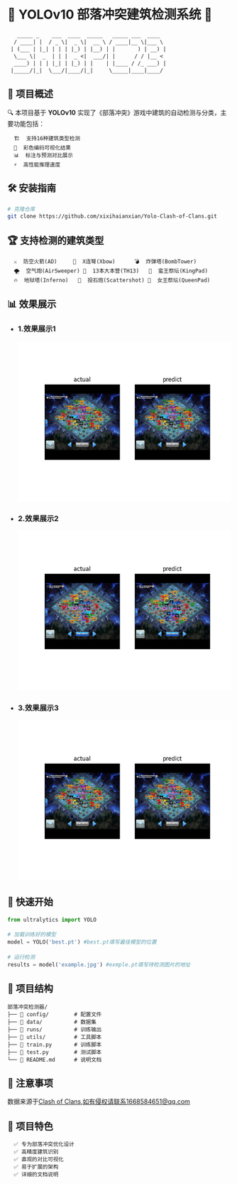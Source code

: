 # 🏰 YOLOv10 部落冲突建筑检测系统 🏰

```
   _____ _    ___  ____  _____   _____ ___  ____  
  / ____| |  / _ \|  _ \|  __ \ / ____|__ \|___ \ 
 | (___ | |_| | | | |_) | |__) | |       ) | __) |
  \___ \|  _  | | |  _ <|  ___/| |      / / |__ < 
  ____) | | | |_| | |_) | |    | |____ / /_ ___) |
 |_____/|_|  \___/|____/|_|     \_____|____|____/ 
```

## 📌 项目概述

🔍 本项目基于 **YOLOv10** 实现了《部落冲突》游戏中建筑的自动检测与分类，主要功能包括：

```
  🏗️  支持16种建筑类型检测
  🎨  彩色编码可视化结果
  📊  标注与预测对比展示
  ⚡  高性能推理速度
```

## 🛠️ 安装指南

```bash
# 克隆仓库
git clone https://github.com/xixihaianxian/Yolo-Clash-of-Clans.git
```

## 🏆 支持检测的建筑类型

```
  ⚔️  防空火箭(AD)     🏹  X连弩(Xbow)      💣  炸弹塔(BombTower)
  🌪️  空气炮(AirSweeper) 🏯  13本大本营(TH13)   👑  蛮王祭坛(KingPad)
  🔥  地狱塔(Inferno)   🏹  投石炮(Scattershot) 👸  女王祭坛(QueenPad)
```

## 📊 效果展示

- ### 1.效果展示1
  
  ![1](./result//IMG_1973_jpg.rf.3865c763c09b6d607a2b83d29edbc21a.png)

- ### 2.效果展示2
  
  ![2](./result//IMG_1885_jpg.rf.6a9cfa06eeabd7292772e33e898cd616.png)

- ### 3.效果展示3
  
  ![3](./result/IMG_1973_jpg.rf.3865c763c09b6d607a2b83d29edbc21a.png)

## 🚀 快速开始

```python
from ultralytics import YOLO

# 加载训练好的模型
model = YOLO('best.pt') #best.pt填写最佳模型的位置

# 运行检测
results = model('example.jpg') #exmple.pt填写待检测图片的地址
```

## 📂 项目结构

```
部落冲突检测器/
├── 📂 config/        # 配置文件
├── 📂 data/          # 数据集
├── 📂 runs/          # 训练输出
├── 📂 utils/         # 工具脚本
├── 🐍 train.py       # 训练脚本
├── 🧪 test.py        # 测试脚本
└── 📜 README.md      # 说明文档
```

## 📜 注意事项
数据来源于[Clash of Clans](https://universe.roboflow.com/find-this-base/clash-of-clans-vop4y),如有侵权请联系1668584651@qq.com

## 🌟 项目特色

```
  ✅ 专为部落冲突优化设计
  ✅ 高精度建筑识别
  ✅ 直观的对比可视化
  ✅ 易于扩展的架构
  ✅ 详细的文档说明
```